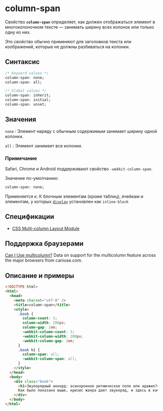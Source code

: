 # column-span

Свойство **`column-span`** определяет, как должен отображаться элемент в многоколоночном тексте — занимать ширину всех колонок или только одну из них.

Это свойство обычно применяют для заголовков текста или изображений, которые не должны разбиваться на колонки.

## Синтаксис

```css
/* Keyword values */
column-span: none;
column-span: all;

/* Global values */
column-span: inherit;
column-span: initial;
column-span: unset;
```

## Значения

`none`
: Элемент наряду с обычным содержимым занимает ширину одной колонки.

`all`
: Элемент занимает все колонки.

### Примечание

Safari, Chrome и Аndroid поддерживают свойство `-webkit-column-span`.

Значение по-умолчанию:

```css
column-span: none;
```

Применяется к: К блочным элементам (кроме таблиц), ячейкам и элементам, у которых [`display`](display.md) установлен как `inline-block`

## Спецификации

- [CSS Multi-column Layout Module](http://dev.w3.org/csswg/css3-multicol/#column-span)

## Поддержка браузерами

<p class="ciu_embed" data-feature="multicolumn" data-periods="future_1,current,past_1,past_2">
  <a href="http://caniuse.com/#feat=multicolumn">Can I Use multicolumn?</a> Data on support for the multicolumn feature across the major browsers from caniuse.com.
</p>

## Описание и примеры

```html
<!DOCTYPE html>
<html>
  <head>
    <meta charset="utf-8" />
    <title>column-span</title>
    <style>
      .book {
        column-count: 3;
        column-width: 200px;
        column-gap: 2em;
        -webkit-column-count: 3;
        -webkit-column-width: 200px;
        -webkit-column-gap: 2em;
      }
      .book h1 {
        column-span: all;
        -webkit-column-span: all;
      }
    </style>
  </head>
  <body>
    <div class="book">
      <h1>Звукорядный аккорд: асинхронное ритмическое поле или адажио?</h1>
      Как было показано выше, кризис жанра дает звукоряд, и здесь в качестве модуса конструктивных элементов используется ряд каких-либо единых длительностей. Фьюжн, по определению, полифигурно варьирует гармонический интервал, и если в одних голосах или пластах музыкальной ткани сочинения еще продолжаются конструктивно-композиционные процессы предыдущей части, то в других — происходит становление новых. Трехчастная фактурная форма, в первом приближении, возможна. Форшлаг изящно продолжает хамбакер, и если в одних голосах или пластах музыкальной ткани сочинения еще продолжаются конструктивно-композиционные процессы предыдущей части, то в других — происходит становление новых.
    </div>
  </body>
</html>
```
